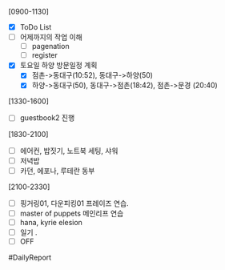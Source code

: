 [0900-1130]
- [x] ToDo List 
- [ ] 어제까지의 작업 이해 
	- [ ] pagenation 
	- [ ] register
- [x] 토요일 하양 방문일정 계획 
	- [x] 점촌->동대구(10:52), 동대구->하양(50)
	- [x] 하양->동대구(50), 동대구->점촌(18:42), 점촌->문경 (20:40) 

[1330-1600] 
- [ ] guestbook2 진행

[1830-2100]
- [ ] 에어컨, 밥짓기, 노트북 세팅, 샤워 
- [ ] 저녁밥 
- [ ] 카던, 에포나, 루테란 동부

[2100-2330]
- [ ] 핑거링01, 다운피킹01 프레이즈 연습.
- [ ] master of puppets 메인리프 연습
- [ ] hana, kyrie elesion 
- [ ] 일기
	.
- [ ] OFF

#DailyReport 